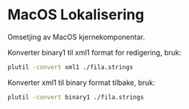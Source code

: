 MacOS Lokalisering
==================

Omsetjing av MacOS kjernekomponentar.

Konverter binary1 til xml1 format for redigering, bruk:
```sh
plutil -convert xml1 ./fila.strings
```

Konverter xml1 til binary format tilbake, bruk:
```sh
plutil -convert binary1 ./fila.strings
```
